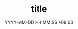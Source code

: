 ---
title: title 
date: YYYY-MM-DD HH:MM:SS +09:00
categories: []
tags:
  [
    tag1,
    tag2,
    tag3,
    .
    .
    .
  ]
---